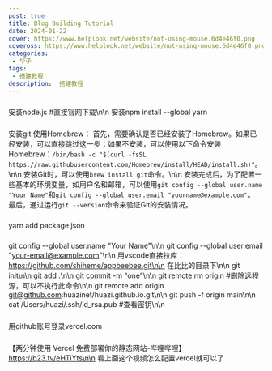 ```yaml
---
post: true
title: Blog Building Tutorial
date: 2024-01-22
cover: https://www.helplook.net/website/not-using-mouse.6d4e46f0.png
coveross: https://www.helplook.net/website/not-using-mouse.6d4e46f0.png
categories:
 - 华子
tags:
 - 搭建教程
description:  搭建教程
---
```

###
安装node.js #直接官网下载\n\n
安装npm install --global yarn
###
安装git
使用Homebrew：
首先，需要确认是否已经安装了Homebrew。如果已经安装，可以直接跳过这一步；如果不安装，可以使用以下命令安装Homebrew：`/bin/bash -c "$(curl -fsSL https://raw.githubusercontent.com/Homebrew/install/HEAD/install.sh)"`。\n\n
安装Git时，可以使用`brew install git`命令。\n\n
安装完成后，为了配置一些基本的环境变量，如用户名和邮箱，可以使用`git config --global user.name "Your Name"`和`git config --global user.email "yourname@example.com"`。
最后，通过运行`git --version`命令来验证Git的安装情况。
###
yarn add package.json
###
git config --global user.name "Your Name"\n\n
git config --global user.email "your-email@example.com"\n\n
用vscode直接拉库：https://github.com/shiheme/appbeebee.git\n\n
在比比的目录下\n\n
git init\n\n
git add .\n\n
git commit -m "one"\n\n
git remote rm origin #删除远程源，可以不执行此命令\n\n
git remote add origin git@github.com:huazinet/huazi.github.io.git\n\n
git push -f origin main\n\n
cat /Users/huazi/.ssh/id_rsa.pub	#查看密钥\n\n
###
用github账号登录vercel.com
###
【两分钟使用 Vercel 免费部署你的静态网站-哔哩哔哩】 https://b23.tv/eHTiYts\n\n
看上面这个视频怎么配置vercel就可以了
